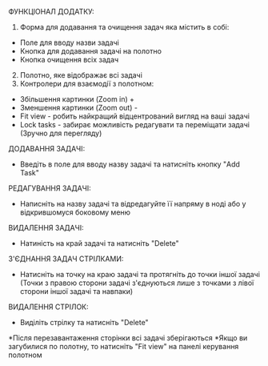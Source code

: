 ФУНКЦІОНАЛ ДОДАТКУ:
1. Форма для додавання та очищення задач яка містить в собі:
- Поле для вводу назви задачі
- Кнопка для додавання задачі на полотно
- Кнопка очищення всіх задач
2. Полотно, яке відображає всі задачі
3. Контролери для взаємодії з полотном:
- Збільшення картинки (Zoom in) +
- Зменшення картинки (Zoom out) -
- Fit view - робить найкращий відцентрований вигляд на ваші задачі
- Lock tasks - забирає можливість редагувати та переміщати задачі (Зручно для перегляду)

ДОДАВАННЯ ЗАДАЧІ:
- Введіть в поле для вводу назву задачі та натисніть кнопку "Add Task"

РЕДАГУВАННЯ ЗАДАЧІ:
- Написніть на назву задачі та відредагуйте її напряму в ноді або у відкрившомуся боковому меню

ВИДАЛЕННЯ ЗАДАЧІ:
- Натиність на край задачі та натисніть "Delete"

З'ЄДНАННЯ ЗАДАЧ СТРІЛКАМИ:
- Натисніть на точку на краю задачі та протягніть до точки іншої задачі
(Точки з правою сторони задачі з'єднуються лише з точками з лівої сторони іншої задачі та навпаки)

ВИДАЛЕННЯ СТРІЛОК:
- Виділіть стрілку та натисніть "Delete"

*Після перезавантаження сторінки всі задачі зберігаються
*Якщо ви загубилися по полотну, то натисніть "Fit view" на панелі керування полотном